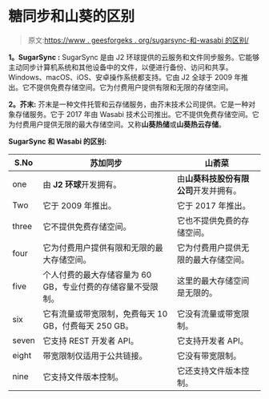 # 糖同步和山葵的区别

> 原文:[https://www . geesforgeks . org/sugarsync-和-wasabi 的区别/](https://www.geeksforgeeks.org/difference-between-sugarsync-and-wasabi/)

**1。SugarSync :**
SugarSync 是由 J2 环球提供的云服务和文件同步服务。它能够主动同步计算机系统和其他设备中的文件，以便进行备份、访问和共享。Windows、macOS、iOS、安卓操作系统都支持。它由 J2 全球于 2009 年推出。它不提供免费存储空间。它为付费用户提供有限和无限的存储空间。

**2。芥末:**
芥末是一种文件托管和云存储服务，由芥末技术公司提供。它是一种对象存储服务。它于 2017 年由 Wasabi 技术公司推出。它不提供免费存储空间。它为付费用户提供无限的最大存储空间。又称**山葵热储**或**山葵热云存储**。

**SugarSync 和 Wasabi 的区别:**

<center>

| S.No | 苏加同步 | 山萮菜 |
| --- | --- | --- |
| one | 由 **J2 环球**开发拥有。 | 由**山葵科技股份有限公司**开发并拥有。 |
| Two | 它于 2009 年推出。 | 它于 2017 年推出。 |
| three | 它不提供免费存储空间。 | 它也不提供免费的存储空间。 |
| four | 它为付费用户提供有限和无限的最大存储空间。 | 它为付费用户提供无限的最大存储空间。 |
| five | 个人付费的最大存储容量为 60 GB，专业付费的存储容量不受限制。 | 这里的最大存储空间是无限的。 |
| six | 它有流量或带宽限制，免费每天 10 GB，付费每天 250 GB。 | 它没有流量或带宽限制。 |
| seven | 它支持 REST 开发者 API。 | 它支持开发者 API。 |
| eight | 带宽限制仅适用于公共链接。 | 它没有带宽限制。 |
| nine | 它支持文件版本控制。 | 它还支持文件版本控制。 |

</center>